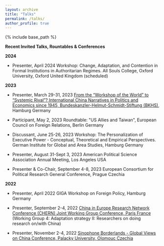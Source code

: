 ```yaml
---
layout: archive
title: "Talks"
permalink: /talks/
author_profile: true
---
```


{% include base_path %}

**Recent Invited Talks, Rountables & Conferences**

**2024**

- Presenter, April 2024 Workshop: Change, Adaptation, and Contention in Formal Institutions in Authoritarian Regimes. All Souls College, Oxford University, Oxford United Kingdom (scheduled)

**2023**

- Presenter, March 29-31, 2023 [From the “Workshop of the World” to “Systemic Rival”? International China Narratives in Politics and Economics since 1945, Bundeskanzler-Helmut-Schmidt-Stiftung (BKHS)](https://www.helmut-schmidt.de/en/), Hamburg Germany    
 
- Participant, May 2, 2023 Roundtable: "US Allies and Taiwan", European Council on Foreign Relations, Berlin Germany

- Discussant, June 25-26, 2023 Workshop: The Personalization of Executive Power - Conceptual, Theoretical and Empirical Perspectives. German Institute for Global and Area Studies, Hamburg Germany

- Presenter, August 31-Sept 3, 2023 American Political Science Association Annual Meeting, Los Angeles USA
 
- Presenter & Co-Chair, September 4-8, 2023 European Consortium for Political Research General Conference, Prague Czechia

**2022**

- Presenter, April 2022 GIGA Workshop on Foreign Policy, Hamburg Germany

- Presenter, September 2-4, 2022 [China in Europe Research Network Conference (CHERN) Joint Working Group Conference, Paris France](https://china-in-europe.net/chern-joint-working-group-conference-in-september-2022-at-inalco-paris/) (Working Group 4: Adaptation strategy II: Researchers on doing research on/with China)

- Presenter, November 2-4, 2022 [Sinophone Borderlands - Global Views on China Conference, Palacky University, Olomouc Czechia](https://sinofon.cz/surveys/)  
